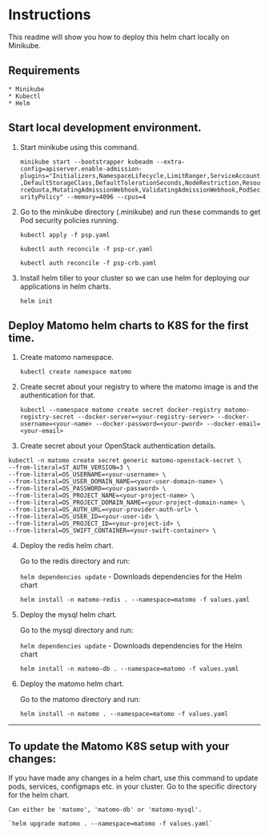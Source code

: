 # Instructions

This readme will show you how to deploy this helm chart locally on Minikube.

## Requirements

    * Minikube
    * Kubectl
    * Helm

## Start local development environment.

1. Start minikube using this command.

    `minikube start --bootstrapper kubeadm --extra-config=apiserver.enable-admission-plugins="Initializers,NamespaceLifecycle,LimitRanger,ServiceAccount,DefaultStorageClass,DefaultTolerationSeconds,NodeRestriction,ResourceQuota,MutatingAdmissionWebhook,ValidatingAdmissionWebhook,PodSecurityPolicy" --memory=4096 --cpus=4`

2. Go to the minikube directory (.minikube) and run these commands to get Pod security policies running.
    
    `kubectl apply -f psp.yaml`

    `kubectl auth reconcile -f psp-cr.yaml`

    `kubectl auth reconcile -f psp-crb.yaml`

3. Install helm tiller to your cluster so we can use helm for deploying our applications in helm charts.

    `helm init`


## Deploy Matomo helm charts to K8S for the first time.

1. Create matomo namespace.

    `kubectl create namespace matomo`

2. Create secret about your registry to where the matomo image is and the authentication for that.

    `kubectl --namespace matomo create secret docker-registry matomo-registry-secret --docker-server=<your-registry-server> --docker-username=<your-name> --docker-password=<your-pword> --docker-email=<your-email>`

3. Create secret about your OpenStack authentication details.

```
kubectl -n matomo create secret generic matomo-openstack-secret \
--from-literal=ST_AUTH_VERSION=3 \
--from-literal=OS_USERNAME=<your-username> \
--from-literal=OS_USER_DOMAIN_NAME=<your-user-domain-name> \
--from-literal=OS_PASSWORD=<your-password> \
--from-literal=OS_PROJECT_NAME=<your-project-name> \
--from-literal=OS_PROJECT_DOMAIN_NAME=<your-project-domain-name> \
--from-literal=OS_AUTH_URL=<your-provider-auth-url> \
--from-literal=OS_USER_ID=<your-user-id> \
--from-literal=OS_PROJECT_ID=<your-project-id> \
--from-literal=OS_SWIFT_CONTAINER=<your-swift-container> \
```

4. Deploy the redis helm chart.

    Go to the redis directory and run:

    `helm dependencies update` - Downloads dependencies for the Helm chart

    `helm install -n matomo-redis . --namespace=matomo -f values.yaml`

5. Deploy the mysql helm chart.

    Go to the mysql directory and run:

    `helm dependencies update` - Downloads dependencies for the Helm chart

    `helm install -n matomo-db . --namespace=matomo -f values.yaml`

6. Deploy the matomo helm chart.

    Go to the matomo directory and run:

    `helm install -n matomo . --namespace=matomo -f values.yaml`

---

## To update the Matomo K8S setup with your changes:

If you have made any changes in a helm chart, use this command to update pods, services, configmaps etc. in your cluster. Go to the specific directory for the helm chart.

    Can either be 'matomo', 'matomo-db' or 'matomo-mysql'.

    `helm upgrade matomo . --namespace=matomo -f values.yaml`